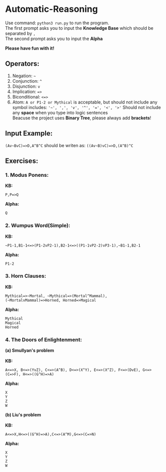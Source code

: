 # Automatic-Reasoning

Use command: `python3 run.py` to run the program.\
The first prompt asks you to input the **Knowledge Base** which should be separated by `,` \
The second prompt asks you to input the **Alpha**

**Please have fun with it!**

## Operators:
1. Negation: `~`
2. Conjunction: `^`
3. Disjunction: `v`
4. Implication: `=>`
5. Biconditional: `<=>`
6. Atom: `A or P1-2 or Mythical` is acceptable, but should not include any symbol includes: `'~', ',', 'v', '^', '=', '<', '>'`
Should not include any **space** when you type into logic sentences\
Beacuse the project uses **Binary Tree**, please always add **brackets**!
## Input Example:
`(Av~BvC)=>D,A^B^C` should be writen as: `((Av~B)vC)=>D,(A^B)^C`

## Exercises:
### 1. Modus Ponens:
**KB:**
```
P,P=>Q
```
**Alpha:**
```
Q
```

### 2. Wumpus Word(Simple):
**KB:**
```
~P1-1,B1-1<=>(P1-2vP2-1),B2-1<=>((P1-1vP2-2)vP3-1),~B1-1,B2-1
```
**Alpha:**
```
P1-2
```

### 3. Horn Clauses:
**KB:**
```
Mythical=>~Mortal, ~Mythical=>(Mortal^Mammal), (~MortalvMammal)=>Horned, Horned=>Magical
```
**Alpha:**
```
Mythical
Magical
Horned
```

### 4. The Doors of Enlightenment:
**(a) Smullyan's problem** \
\
**KB:** 
```
A<=>X, B<=>(YvZ), C<=>(A^B), D<=>(X^Y), E<=>(X^Z), F<=>(DvE), G<=>(C=>F), H<=>((G^H)=>A)
```
**Alpha:**
```
X
Y
Z
W
```
**(b) Liu's problem** \
\
**KB:**
```
A<=>X,H<=>((G^H)=>A),C<=>(A^M),G<=>(C=>N)
```
**Alpha:**
```
X
Y
Z
W
```
